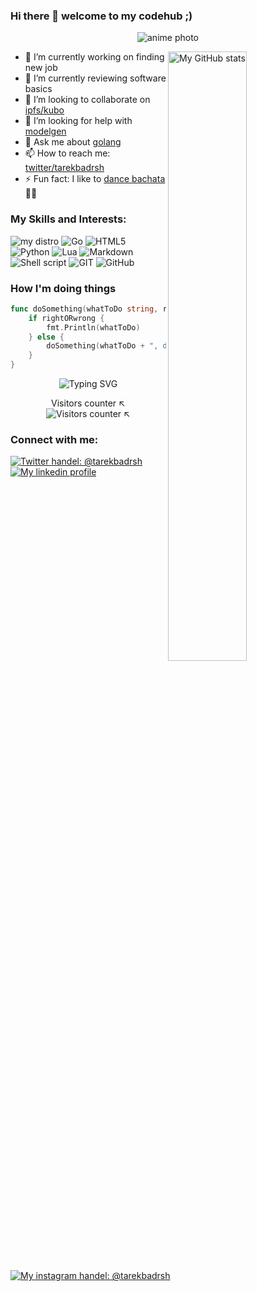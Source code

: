 ### Hi there 👋 welcome to my codehub ;)

<p align="center">
    
<img alt="anime photo" src="https://media.giphy.com/media/xUPGGDNsLvqsBOhuU0/giphy.gif">
<br/>
</p>
<!-- START -->

<img alt="My GitHub stats" src="https://github-readme-stats.vercel.app/api?username=tarekbadrshalaan&count_private=true&theme=tokyonight&show_icons=true&include_all_commits=true" align="right" width="50%" />

- 🔭 I’m currently working on finding new job
- 🌱 I’m currently reviewing software basics 
- 👯 I’m looking to collaborate on [ipfs/kubo](https://github.com/ipfs/kubo)
- 🤔 I’m looking for help with [modelgen](https://github.com/tarekbadrshalaan/modelgen) 
- 💬 Ask me about [golang](https://go.dev/)
- 📫 How to reach me: [twitter/tarekbadrsh](https://twitter.com/tarekbadrsh)
- ⚡ Fun fact: I like to [dance bachata](https://www.youtube.com/watch?v=iQw5I85dkO8) 🕺💃

<!-- contribution  
<p align="center">
    <img alt="contribution snake" width="85%" src="https://raw.githubusercontent.com/Anas-Elgarhy/Anas-Elgarhy/output/github-contribution-grid-snake.svg" />
</p>

snake -->




</p>

### My Skills and Interests:
![my distro](https://img.shields.io/badge/Arch_Linux-1793D1?style=for-the-badge&logo=arch-linux&logoColor=white)
![Go](https://img.shields.io/badge/Go-00ADD8?style=for-the-badge&logo=go&logoColor=white)
![HTML5](https://img.shields.io/badge/HTML5-E34F26?style=for-the-badge&logo=html5&logoColor=white)
![Python](https://img.shields.io/badge/Python-14354C?style=for-the-badge&logo=python&logoColor=white)
![Lua](https://img.shields.io/badge/Lua-2C2D72?style=for-the-badge&logo=lua&logoColor=white)
![Markdown](https://img.shields.io/badge/Markdown-000000?style=for-the-badge&logo=markdown&logoColor=white)
![Shell script](https://img.shields.io/badge/Shell_Script-121011?style=for-the-badge&logo=gnu-bash&logoColor=white)
![GIT](https://img.shields.io/badge/GIT-E44C30?style=for-the-badge&logo=git&logoColor=white "My main version control system")
![GitHub](https://img.shields.io/badge/GitHub-002?style=for-the-badge&logo=github&logoColor=white)

### How I'm doing things
```go 
func doSomething(whatToDo string, rightORwrong bool) {
	if rightORwrong {
		fmt.Println(whatToDo)
	} else {
		doSomething(whatToDo + ", do it right!", true)
	}
}
```

<!-- My quote -->
<p  align="center">
<img alt="Typing SVG" src="https://readme-typing-svg.herokuapp.com?color=%232E9FD0&vCenter=true&width=500&lines=If+you're+gonna+do+something+wrong;...+do+it+right!"/>

<br>

<p align="center">Visitors counter ↖ <br>
  <img alt="Visitors counter ↖" src="https://profile-counter.glitch.me/tarekbadrshalaan/count.svg"/>
</p>


<!-- Social media links -->
### Connect with me:
[![Twitter handel: @tarekbadrsh](https://raw.githubusercontent.com/tarekbadrshalaan/tarekbadrshalaan/main/img/twitter.svg "@tarekbadrsh")](https://twitter.com/tarekbadrsh)
[![My linkedin profile](https://raw.githubusercontent.com/tarekbadrshalaan/tarekbadrshalaan/main/img/linkedin.svg "@tarekbadrsh")](https://linkedin.com/in/tarekbadrsh)
[![My instagram handel: @tarekbadrsh](https://raw.githubusercontent.com/tarekbadrshalaan/tarekbadrshalaan/main/img/instagram.svg "@tarekbadrsh")](https://instagram.com/tarekbadrsh)


